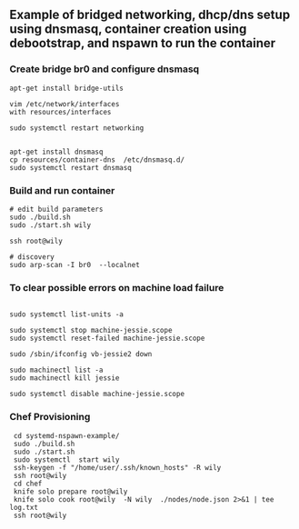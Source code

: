 
## Example of bridged networking, dhcp/dns setup using dnsmasq, container creation using debootstrap, and nspawn to run the container

### Create bridge br0 and configure dnsmasq
```
apt-get install bridge-utils

vim /etc/network/interfaces
with resources/interfaces

sudo systemctl restart networking


apt-get install dnsmasq
cp resources/container-dns  /etc/dnsmasq.d/
sudo systemctl restart dnsmasq
```


### Build and run container
```
# edit build parameters
sudo ./build.sh
sudo ./start.sh wily

ssh root@wily

# discovery
sudo arp-scan -I br0  --localnet

```

### To clear possible errors on machine load failure 
```

sudo systemctl list-units -a

sudo systemctl stop machine-jessie.scope
sudo systemctl reset-failed machine-jessie.scope

sudo /sbin/ifconfig vb-jessie2 down

sudo machinectl list -a
sudo machinectl kill jessie

sudo systemctl disable machine-jessie.scope
```


### Chef Provisioning
```
 cd systemd-nspawn-example/
 sudo ./build.sh 
 sudo ./start.sh 
 sudo systemctl  start wily 
 ssh-keygen -f "/home/user/.ssh/known_hosts" -R wily
 ssh root@wily
 cd chef
 knife solo prepare root@wily
 knife solo cook root@wily  -N wily  ./nodes/node.json 2>&1 | tee log.txt
 ssh root@wily
```

